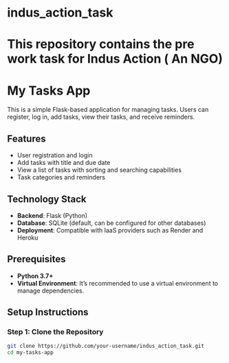 # indus_action_task
# This repository contains the pre work task for Indus Action ( An NGO)

# My Tasks App

This is a simple Flask-based application for managing tasks. Users can register, log in, add tasks, view their tasks, and receive reminders.

## Features

- User registration and login
- Add tasks with title and due date
- View a list of tasks with sorting and searching capabilities
- Task categories and reminders

## Technology Stack

- **Backend**: Flask (Python)
- **Database**: SQLite (default, can be configured for other databases)
- **Deployment**: Compatible with IaaS providers such as Render and Heroku

## Prerequisites

- **Python 3.7+**
- **Virtual Environment**: It’s recommended to use a virtual environment to manage dependencies.

## Setup Instructions

### Step 1: Clone the Repository

```bash
git clone https://github.com/your-username/indus_action_task.git
cd my-tasks-app
